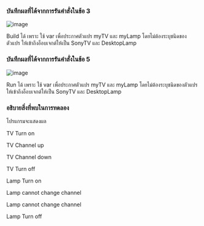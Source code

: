 ### บันทึกผลที่ได้จากการรันคำสั่งในข้อ 3
![image](https://github.com/Chaiyapa/03376836-OOP-2566-Lab-13/assets/144195729/3e30ee6d-629c-48fa-bda8-d80b4fd9a189)

Build ได้ เพราะ ใช้ var เพื่อประกาศตัวแปร myTV และ myLamp โดยไม่ต้องระบุชนิดของตัวแปร ให้เข้าถึงอ็อบเจกต์ให้เป็น SonyTV และ DesktopLamp
### บันทึกผลที่ได้จากการรันคำสั่งในข้อ 5
![image](https://github.com/Chaiyapa/03376836-OOP-2566-Lab-13/assets/144195729/85b83570-bf11-4459-b619-3a1dcc791688)

Run ได้ เพราะ ใช้ var เพื่อประกาศตัวแปร myTV และ myLamp โดยไม่ต้องระบุชนิดของตัวแปร ให้เข้าถึงอ็อบเจกต์ให้เป็น SonyTV และ DesktopLamp
### อธิบายสิ่งที่พบในการทดลอง
โปรแกรมจะแสดงผล

TV Turn on

TV Channel up

TV Channel down

TV Turn off

Lamp Turn on

Lamp cannot change channel

Lamp cannot change channel

Lamp Turn off
